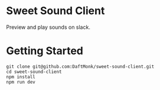 # Sweet Sound Client

Preview and play sounds on slack.

# Getting Started

```
git clone git@github.com:DaftMonk/sweet-sound-client.git
cd sweet-sound-client
npm install
npm run dev
```
